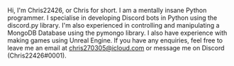 Hi, I'm Chris22426, or Chris for short. 
I am a mentally insane Python programmer. 
I specialise in developing Discord bots in Python using the discord.py library. 
I'm also experienced in controlling and manipulating a MongoDB Database using the pymongo library. 
I also have experience with making games using Unreal Engine. 
If you have any enquiries, feel free to leave me an email at chris270305@icloud.com or message me on Discord (Chris22426#0001).

<!---
Chris22426/Chris22426 is a ✨ special ✨ repository because its `README.md` (this file) appears on your GitHub profile.
You can click the Preview link to take a look at your changes.
--->
